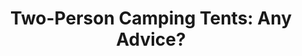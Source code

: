 ---
layout: community
category: community
title: "Two-Person Camping Tents: Any Advice?"
description: "What tent for 2 people (+equipment) do you have for long cycling trips? MSR Hubba Hubba. Big Agnus. Hilleberg Staika. Naturehike cloud up 2. "
isTopLevel: false
isSingleLevel: false
isArticle: false
datePublished: 2022-06-14 10:33:00 +0300
dateModified: 2022-06-14 10:33:00 +0300
published: false
---